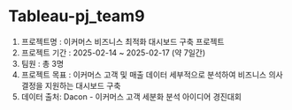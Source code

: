 # Tableau-pj_team9
1. 프로젝트명 : 이커머스 비즈니스 최적화 대시보드 구축 프로젝트
2. 프로젝트 기간 : 2025-02-14 ~ 2025-02-17 (약 7일간)
2. 팀원 : 총 3명
3. 프로젝트 목표 : 이커머스 고객 및 매출 데이터 세부적으로 분석하여 비즈니스 의사결정을 지원하는 대시보드 구축
4. 데이터 출처: Dacon - 이커머스 고객 세분화 분석 아이디어 경진대회
